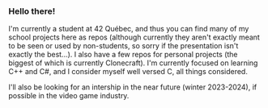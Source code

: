 ### Hello there!

I'm currently a student at 42 Québec, and thus you can find many of my school projects here as repos (although currently they aren't exactly meant to be seen or used by non-students, so sorry if the presentation isn't exactly the best...). I also have a few repos for personal projects (the biggest of which is currently Clonecraft). I'm currently focused on learning C++ and C#, and I consider myself well versed C, all things considered.

I'll also be looking for an intership in the near future (winter 2023-2024), if possible in the video game industry.

<!--
Here are some ideas to get you started:

- 🔭 I’m currently working on ...
- 🌱 I’m currently learning ...
- 👯 I’m looking to collaborate on ...
- 🤔 I’m looking for help with ...
- 💬 Ask me about ...
- 📫 How to reach me: ...
- 😄 Pronouns: ...
- ⚡ Fun fact: ...
-->

